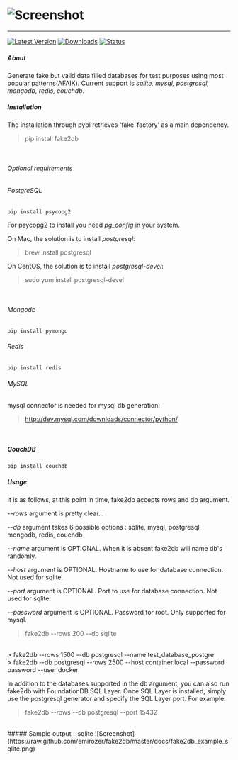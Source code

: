 ![Screenshot](https://raw.github.com/emirozer/fake2db/master/docs/fake2db_logo_screenshot.png)
===========
***

[![Latest Version](https://img.shields.io/pypi/v/fake2db.svg)](https://img.shields.io/pypi/v/fake2db.svg)
[![Downloads](https://img.shields.io/pypi/dm/fake2db.svg)](https://img.shields.io/pypi/dm/fake2db.svg)
[![Status](https://img.shields.io/pypi/status/fake2db.svg)](https://img.shields.io/pypi/status/fake2db.svg)



##### About

Generate fake but valid data filled databases for test purposes using most popular patterns(AFAIK).
Current support is *sqlite, mysql, postgresql, mongodb, redis, couchdb*. <br>

##### Installation

The installation through pypi retrieves 'fake-factory' as a main dependency.
> pip install fake2db
<br>

###### Optional requirements

###### PostgreSQL

    pip install psycopg2

For psycopg2 to install you need *pg_config* in your system.

On Mac, the solution is to install *postgresql*:
> brew install postgresql

On CentOS, the solution is to install *postgresql-devel*:
> sudo yum install postgresql-devel
<br>

###### Mongodb

    pip install pymongo

###### Redis

    pip install redis

###### MySQL

mysql connector is needed for mysql db generation:
> http://dev.mysql.com/downloads/connector/python/
<br>

##### CouchDB

	pip install couchdb

##### Usage

It is as follows, at this point in time, fake2db accepts rows and db argument.

*--rows* argument is pretty clear...

*--db* argument takes 6 possible options : sqlite, mysql, postgresql, mongodb, redis, couchdb

*--name* argument is OPTIONAL. When it is absent fake2db will name db's randomly.

*--host* argument is OPTIONAL. Hostname to use for database connection. Not used for sqlite.

*--port* argument is OPTIONAL. Port to use for database connection. Not used for sqlite.

*--password* argument is OPTIONAL. Password for root. Only supported for mysql.

> fake2db --rows 200 --db sqlite
<br>
> fake2db --rows 1500 --db postgresql --name test_database_postgre
<br>
> fake2db --db postgresql --rows 2500 --host container.local --password password --user docker
<br>

In addition to the databases supported in the db argument, you can also run fake2db with FoundationDB SQL Layer. Once SQL Layer is installed, simply use the postgresql generator and specify the SQL Layer port. For example:

> fake2db --rows --db postgresql --port 15432

<br>
##### Sample output - sqlite
![Screenshot](https://raw.github.com/emirozer/fake2db/master/docs/fake2db_example_sqlite.png)


<br>
